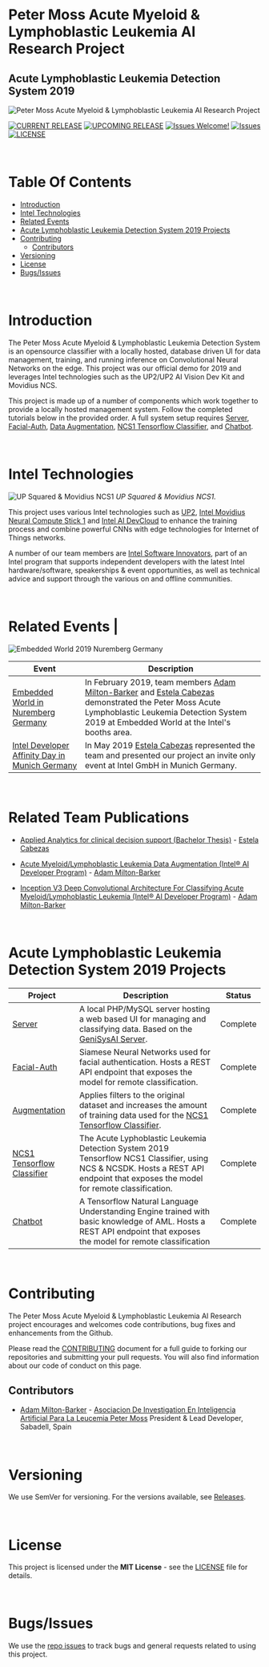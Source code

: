 # Peter Moss Acute Myeloid & Lymphoblastic Leukemia AI Research Project
## Acute Lymphoblastic Leukemia Detection System 2019

![Peter Moss Acute Myeloid & Lymphoblastic Leukemia AI Research Project](Media/Images/Peter-Moss-Acute-Myeloid-Lymphoblastic-Leukemia-Research-Project.png)

[![CURRENT RELEASE](https://img.shields.io/badge/CURRENT%20RELEASE-0.1.0-blue.svg)](https://github.com/AMLResearchProject/AML-ALL-Detection-System/tree/0.1.0)
[![UPCOMING RELEASE](https://img.shields.io/badge/UPCOMING%20RELEASE-0.2.0-blue.svg)](https://github.com/AMLResearchProject/AML-ALL-Detection-System/tree/0.2.0) [![Issues Welcome!](https://img.shields.io/badge/Contributions-Welcome-lightgrey.svg)](CONTRIBUTING.md) [![Issues](https://img.shields.io/badge/Issues-Welcome-lightgrey.svg)](issues) [![LICENSE](https://img.shields.io/badge/LICENSE-MIT-blue.svg)](LICENSE)

&nbsp;

# Table Of Contents

- [Introduction](#introduction)
- [Intel Technologies](#intel-technologies)
- [Related Events](#related-events)
- [Acute Lymphoblastic Leukemia Detection System 2019 Projects](#acute-lymphoblastic-leukemia-detection-system-2019-projects)
- [Contributing](#contributing)
    - [Contributors](#contributors)
- [Versioning](#versioning)
- [License](#license)
- [Bugs/Issues](#bugs-issues) 

&nbsp;

# Introduction
The Peter Moss Acute Myeloid & Lymphoblastic Leukemia Detection System is an opensource classifier with a locally hosted, database driven UI for data management, training, and running inference on Convolutional Neural Networks on the edge. This project was our official demo for 2019 and leverages Intel technologies such as the UP2/UP2 AI Vision Dev Kit and Movidius NCS.

This project is made up of a number of components which work together to provide a locally hosted management system. Follow the completed tutorials below in the provided order. A full system setup requires [Server](Server "Server"), [Facial-Auth](Facial-Auth "Facial-Auth"), [Data Augmentation](Augmentation "Data Augmentation"), [NCS1 Tensorflow Classifier](NCS1/ "NCS1 Tensorflow Classifier"), and [Chatbot](Chatbot "Chatbot").

&nbsp;

# Intel Technologies

![UP Squared & Movidius NCS1](Media/Images/Hardware.jpg)
_UP Squared & Movidius NCS1._

This project uses various Intel technologies such as [UP2](https://up-shop.org/up-squared-series.html "UP2"), [Intel Movidius Neural Compute Stick 1](https://software.intel.com/en-us/neural-compute-stick "Intel Movidius Neural Compute Stick 1") and [Intel AI DevCloud](https://software.intel.com/en-us/ai/devcloud "Intel AI DevCloud") to enhance the training process and combine powerful CNNs with edge technologies for Internet of Things networks.

A number of our team members are [Intel Software Innovators](https://software.intel.com/en-us/intel-software-innovators/overview "Intel Software Innovators"), part of an Intel program that supports independent developers with the latest Intel hardware/software, speakerships & event opportunities, as well as technical advice and support through the various on and offline communities.

&nbsp;

# Related Events                                             |

![Embedded World 2019 Nuremberg Germany](Events/Media/Images/Embedded-World-2019/Demo.jpg)

| Event                                                                                                                                                                                                                                                                                                                                                                      | Description                                                                                                                         
| ---------------------------------------------------------------------------------------------------------------------------------------------------------------------------------------------------------------------------------------------------------------------------------------------------------------------------------------------------------------------------- | ----------------------------------------------------------------------------------------------------------------------------------- | 
| [Embedded World in Nuremberg Germany](Events/Germany/1-Embedded-World-2019.md "Embedded World in Nuremberg Germany")                                                                                                                                                                                                                                                                   | In February 2019, team members [Adam Milton-Barker](https://www.leukemiaresearchassociation.ai/team/adam-milton-barker "Adam Milton-Barker") and [Estela Cabezas](https://www.leukemiaresearchassociation.ai/team/estela-cabezas "Estela Cabezas") demonstrated the Peter Moss Acute Lymphoblastic Leukemia Detection System 2019 at Embedded World at the Intel's booths area.                                             |
| [Intel Developer Affinity Day in Munich Germany](Events/Germany/2-Intel-Developer-Affinity-Day-2019.md "Intel Developer Affinity Day in Munich Germany")                                                                                                                                                                                                                                                                   | In May 2019 [Estela Cabezas](https://www.leukemiaresearchassociation.ai/team/estela-cabezas "Estela Cabezas") represented the team and presented our project an invite only event at Intel GmbH in Munich Germany.

&nbsp;

# Related Team Publications

- [Applied Analytics for clinical decision support (Bachelor Thesis)](https://www.leukemiaresearchassociation.ai/research-projects/media/pdfs/estela-cabezas-bachelor-thesis.pdf "Applied Analytics for clinical decision support (Bachelor Thesis)") - [Estela Cabezas](https://www.leukemiaresearchassociation.ai/team/estela-cabezas "Estela Cabezas")

- [Acute Myeloid/Lymphoblastic Leukemia Data Augmentation (Intel® AI Developer Program)](https://software.intel.com/en-us/articles/acute-myeloidlymphoblastic-leukemia-data-augmentation "Acute Myeloid/Lymphoblastic Leukemia Data Augmentation (Intel® AI Developer Program)") - [Adam Milton-Barker](https://www.leukemiaresearchassociation.ai/team/adam-milton-barker "Adam Milton-Barker")

- [Inception V3 Deep Convolutional Architecture For Classifying Acute Myeloid/Lymphoblastic Leukemia (Intel® AI Developer Program)](https://software.intel.com/en-us/articles/inception-v3-deep-convolutional-architecture-for-classifying-acute-myeloidlymphoblastic "Inception V3 Deep Convolutional Architecture For Classifying Acute Myeloid/Lymphoblastic Leukemia (Intel® AI Developer Program)") - [Adam Milton-Barker](https://www.leukemiaresearchassociation.ai/team/adam-milton-barker "Adam Milton-Barker")

&nbsp;

# Acute Lymphoblastic Leukemia Detection System 2019 Projects

| Project                                                                                                                                                                                                                                                                                                                                                                      | Description                                                                                                                         | Status      |
| ---------------------------------------------------------------------------------------------------------------------------------------------------------------------------------------------------------------------------------------------------------------------------------------------------------------------------------------------------------------------------- | ----------------------------------------------------------------------------------------------------------------------------------- | ----------- |
| [Server](Server "Server")                                                                                                                                                                                                                                                                   | A local PHP/MySQL server hosting a web based UI for managing and classifying data. Based on the [GeniSysAI Server](https://github.com/GeniSysAI/Server "GeniSysAI Server").                                             | Complete |
| [Facial-Auth](Facial-Auth "Facial-Auth")                                                                                                                                                                                                                                                    | Siamese Neural Networks used for facial authentication. Hosts a REST API endpoint that exposes the model for remote classification.          | Complete    |
| [Augmentation](Augmentation "Data Augmentation")                                                                                                                                                                                                                                         | Applies filters to the original dataset and increases the amount of training data used for the [NCS1 Tensorflow Classifier](NCS1 "NCS1 Tensorflow Classifier").                                           | Complete    |
| [NCS1 Tensorflow Classifier](NCS1 "NCS1 Tensorflow Classifier") | The Acute Lyphoblastic Leukemia Detection System 2019 Tensorflow NCS1 Classifier, using NCS & NCSDK. Hosts a REST API endpoint that exposes the model for remote classification. | Complete    |
| [Chatbot](Chatbot "Chatbot")                                                                                                                                                                                                                                                             | A Tensorflow Natural Language Understanding Engine trained with basic knowledge of AML. Hosts a REST API endpoint that exposes the model for remote classification                     | Complete    |

&nbsp;

# Contributing

The Peter Moss Acute Myeloid & Lymphoblastic Leukemia AI Research project encourages and welcomes code contributions, bug fixes and enhancements from the Github.

Please read the [CONTRIBUTING](CONTRIBUTING.md "CONTRIBUTING") document for a full guide to forking our repositories and submitting your pull requests. You will also find information about our code of conduct on this page.

## Contributors

- [Adam Milton-Barker](https://www.leukemiaresearchassociation.ai/team/adam-milton-barker "Adam Milton-Barker") - [Asociacion De Investigation En Inteligencia Artificial Para La Leucemia Peter Moss](https://www.leukemiaresearchassociation.ai "Asociacion De Investigation En Inteligencia Artificial Para La Leucemia Peter Moss") President & Lead Developer, Sabadell, Spain

&nbsp;

# Versioning

We use SemVer for versioning. For the versions available, see [Releases](releases "Releases").

&nbsp;

# License

This project is licensed under the **MIT License** - see the [LICENSE](LICENSE "LICENSE") file for details.

&nbsp;

# Bugs/Issues

We use the [repo issues](issues "repo issues") to track bugs and general requests related to using this project.
